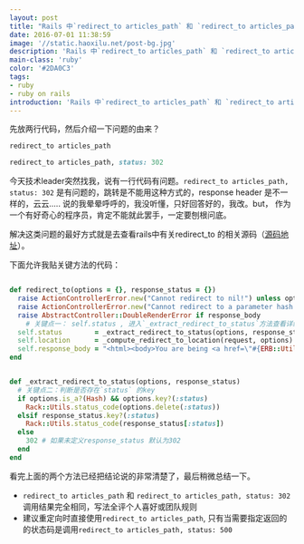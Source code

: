 ```yaml
---
layout: post
title: "Rails 中`redirect_to articles_path` 和 `redirect_to articles_path, status: 302` 有区别吗？"
date: 2016-07-01 11:38:59
image: '//static.haoxilu.net/post-bg.jpg'
description: 'Rails 中`redirect_to articles_path` 和 `redirect_to articles_path, status: 302`其实是没有区别的'
main-class: 'ruby'
color: '#2DA0C3'
tags:
- ruby
- ruby on rails
introduction: 'Rails 中`redirect_to articles_path` 和 `redirect_to articles_path, status: 302`其实是没有区别的'
---
```


先放两行代码，然后介绍一下问题的由来？
```ruby
redirect_to articles_path
```

```ruby
redirect_to articles_path, status: 302
```

今天技术leader突然找我，说有一行代码有问题。`redirect_to articles_path, status: 302` 是有问题的，跳转是不能用这种方式的，response header 是不一样的，云云..... 说的我晕晕呼呼的，我没听懂，只好回答好的，我改。but， 作为一个有好奇心的程序员，肯定不能就此罢手，一定要刨根问底。

解决这类问题的最好方式就是去查看rails中有关redirect_to 的相关源码（[源码地址](https://github.com/rails/rails/blob/master/actionpack/lib/action_controller/metal/redirecting.rb)）。

下面允许我贴关键方法的代码：

```ruby

def redirect_to(options = {}, response_status = {})
  raise ActionControllerError.new("Cannot redirect to nil!") unless options
  raise ActionControllerError.new("Cannot redirect to a parameter hash!") if options.is_a?(ActionController::Parameters)
  raise AbstractController::DoubleRenderError if response_body
	# 关键点一： self.status , 进入`_extract_redirect_to_status`方法查看详细实现
  self.status        = _extract_redirect_to_status(options, response_status)
  self.location      = _compute_redirect_to_location(request, options)
  self.response_body = "<html><body>You are being <a href=\"#{ERB::Util.unwrapped_html_escape(location)}\">redirected</a>.</body></html>"
end

```

```ruby

def _extract_redirect_to_status(options, response_status)
  # 关键点二：判断是否存在`status` 的key
  if options.is_a?(Hash) && options.key?(:status)
    Rack::Utils.status_code(options.delete(:status))
  elsif response_status.key?(:status)
    Rack::Utils.status_code(response_status[:status])
  else
    302 # 如果未定义response_status 默认为302
  end
end

```

看完上面的两个方法已经把结论说的非常清楚了，最后稍微总结一下。

*  `redirect_to articles_path` 和 `redirect_to articles_path, status: 302` 调用结果完全相同，写法全评个人喜好或团队规则
* 建议重定向时直接使用`redirect_to articles_path`, 只有当需要指定返回的的状态码是调用`redirect_to articles_path, status: 500`

